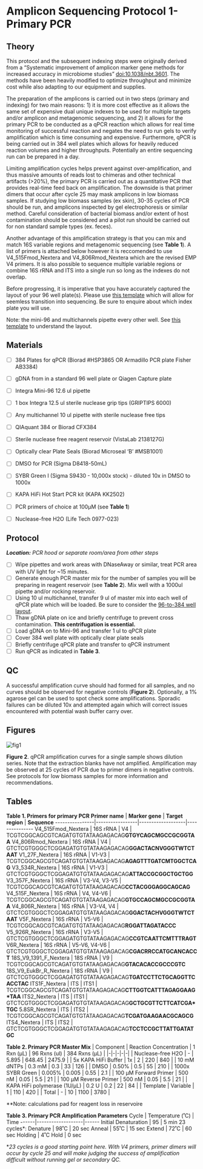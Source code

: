 # Amplicon Sequencing Protocol 1- Primary PCR

## Theory
This protocol and the subsequent indexing steps were originally derived from a “Systematic improvement of amplicon marker gene methods for increased accuracy in microbiome studies” [doi:10.1038/nbt.3601](https://www.nature.com/articles/nbt.3601). The methods have been heavily modified to optimize throughput and minimize cost while also adapting to our equipment and supplies.

The preparation of the amplicons is carried out in two steps (primary and indexing) for two main reasons: 1) it is more cost effective as it allows the same set of expensive dual unique indexes to be used for multiple targets and/or amplicon and metagenomic sequencing, and 2) it allows for the primary PCR to be conducted as a qPCR reaction which allows for real time monitoring of successful reaction and negates the need to run gels to verify amplification which is time consuming and expensive. Furthermore, qPCR is being carried out in 384 well plates which allows for heavily reduced reaction volumes and higher throughputs. Potentially an entire sequencing run can be prepared in a day.

Limiting amplification cycles helps prevent against over-amplification, and thus massive amounts of reads lost to chimeras and other technical artifacts (>20%), the primary PCR is carried out as a quantitative PCR that provides real-time feed back on amplification. The downside is that primer dimers that occur after cycle 25 may mask amplicons in low biomass samples. If studying low biomass samples (ex skin), 30-35 cycles of PCR should be run, and amplicons inspected by gel electrophoresis or similar method. Careful consideration of bacterial biomass and/or extent of host contamination should be considered and a pilot run should be carried out for non standard sample types (ex. feces).

Another advantage of this amplification strategy is that you can mix and match 16S variable regions and metagenomic sequencing (see **Table 1**). A list of primers is attached below however it is reccomended to use V4_515Fmod_Nextera and V4_806Rmod_Nextera which are the revised EMP V4 primers. It is also possible to sequence multiple variable regions or combine 16S rRNA and ITS into a single run so long as the indexes do not overlap.

Before progressing, it is imperative that you have accurately captured the layout of your 96 well plate(s). Please use [this template](https://github.com/BisanzLab/OHMC_Colaboratory/edit/main/Templates/IndexTrackingSheet.xlsx) which will allow for seemless transition into sequencing. Be sure to enquire about which index plate you will use.

Note: the mini-96 and multichannels pipette every other well.  See [this template](https://github.com/BisanzLab/OHMC_Colaboratory/blob/main/Templates/96_to_384_Integra.xlsx) to understand the layout.

## Materials

- [ ] 384 Plates for qPCR (Biorad #HSP3865 OR Armadillo PCR plate Fisher AB3384)
- [ ] gDNA from in a standard 96 well plate or Qiagen Capture plate
- [ ] Integra Mini-96 12.6 ul pipette
- [ ] 1 box Integra 12.5 ul sterile nuclease grip tips (GRIPTIPS 6000)
- [ ] Any multichannel 10 ul pipette with sterile nuclease free tips
- [ ] QIAquant 384 or Biorad CFX384
- [ ] Sterile nuclease free reagent reservoir (VistaLab 2138127G)
- [ ] Optically clear Plate Seals (Biorad Microseal ‘B’ #MSB1001)
- [ ] DMSO for PCR (Sigma D8418-50mL)
- [ ] SYBR Green I (Sigma S9430 - 10,000x stock) - diluted 10x in DMSO to 1000x
- [ ] KAPA HiFi Hot Start PCR kit (KAPA KK2502)
- [ ] PCR primers of choice at 100µM (see **Table 1**)
- [ ] Nuclease-free H2O (Life Tech 0977-023)


## Protocol
***Location:** PCR hood or separate room/area from other steps*
- [ ] Wipe pipettes and work areas with DNaseAway or similar, treat PCR area with UV light for ~15 minutes.
- [ ] Generate enough PCR master mix for the number of samples you will be preparing in reagent reservoir (see **Table 2**). Mix well with a 1000ul pipette and/or rocking reservoir.
- [ ] Using 10 ul multichannel, transfer 9 ul of master mix into each well of qPCR plate which will be loaded. Be sure to consider the [96-to-384 well layout](https://github.com/BisanzLab/OHMC_Colaboratory/blob/main/Templates/96_to_384_Integra.xlsx).
- [ ] Thaw gDNA plate on ice and briefly centrifuge to prevent cross contamination. **This centrifugation is essential.**
- [ ] Load gDNA on to Mini-96 and transfer 1 ul to qPCR plate
- [ ] Cover 384 well plate with optically clear plate seals
- [ ] Briefly centrifuge qPCR plate and transfer to qPCR instrument
- [ ] Run qPCR as indicated in **Table 3**.

## QC
A successful amplification curve should had formed for all samples, and no curves should be observed for negative controls (**Figure 2**). Optionally, a 1% agarose gel can be used to spot check some amplifications. Sporadic failures can be diluted 10x and attempted again which will correct issues encountered with potential wash buffer carry over.

## Figures

![fig1](https://github.com/jbisanz/AmpliconSeq/blob/master/images/ampcurves.png)

**Figure 2**. qPCR amplification curves for a single sample shows dilution series. Note that the extraction blanks have not amplified. Amplification may be observed at 25 cycles of PCR due to primer dimers in negative controls. See protocols for low biomass samples for more information and recommendations.

## Tables

**Table 1. Primers for primary PCR**
**Primer name** | **Marker gene** | **Target region** | **Sequence**
----------------|-----------------|-------------------|---------------
V4_515Fmod_Nextera | 16S rRNA | V4 |         TCGTCGGCAGCGTCAGATGTGTATAAGAGACAG**GTGYCAGCMGCCGCGGTAA**
V4_806Rmod_Nextera | 16S rRNA | V4 |         GTCTCGTGGGCTCGGAGATGTGTATAAGAGACAG**GGACTACNVGGGTWTCTAAT**
V1_27F_Nextera | 16S rRNA | V1-V3 |          TCGTCGGCAGCGTCAGATGTGTATAAGAGACAG**AGAGTTTGATCMTGGCTCAG**
V3_534R_Nextera | 16S rRNA | V1-V3 |         GTCTCGTGGGCTCGGAGATGTGTATAAGAGACAG**ATTACCGCGGCTGCTGG**
V3_357F_Nextera | 16S rRNA | V3-V4, V3-V5 |  TCGTCGGCAGCGTCAGATGTGTATAAGAGACAG**CCTACGGGAGGCAGCAG**
V4_515F_Nextera | 16S rRNA | V4, V4-V6 |     TCGTCGGCAGCGTCAGATGTGTATAAGAGACAG**GTGCCAGCMGCCGCGGTAA**
V4_806R_Nextera | 16S rRNA | V3-V4, V4 |     GTCTCGTGGGCTCGGAGATGTGTATAAGAGACAG**GGACTACHVGGGTWTCTAAT**
V5F_Nextera  | 16S rRNA | V5-V6 |            TCGTCGGCAGCGTCAGATGTGTATAAGAGACAG**RGGATTAGATACCC**
V5_926R_Nextera | 16S rRNA | V3-V5 |         GTCTCGTGGGCTCGGAGATGTGTATAAGAGACAG**CCGTCAATTCMTTTRAGT**
V6R_Nextera | 16S rRNA | V5-V6, V4-V6 |      GTCTCGTGGGCTCGGAGATGTGTATAAGAGACAG**CGACRRCCATGCANCACCT**
18S_V9_1391_F_Nextera | 18S rRNA | V9 |      TCGTCGGCAGCGTCAGATGTGTATAAGAGACAG**GTACACACCGCCCGTC**
18S_V9_EukBr_R_Nextera | 18S rRNA | V9 |     GTCTCGTGGGCTCGGAGATGTGTATAAGAGACAG**TGATCCTTCTGCAGGTTCACCTAC**
ITS1F_Nextera | ITS | ITS1 |                 TCGTCGGCAGCGTCAGATGTGTATAAGAGACAG**CTTGGTCATTTAGAGGAAG*TAA**
ITS2_Nextera | ITS | ITS1 |                  GTCTCGTGGGCTCGGAGATGTGTATAAGAGACAG**GCTGCGTTCTTCATCGA*TGC**
5.8SR_Nextera | ITS | ITS2 |                 TCGTCGGCAGCGTCAGATGTGTATAAGAGACAG**TCGATGAAGAACGCAGCG**
ITS4_Nextera | ITS | ITS2 |                  GTCTCGTGGGCTCGGAGATGTGTATAAGAGACAG**TCCTCCGCTTATTGATATGC**

**Table 2. Primary PCR Master Mix**
| Component | Reaction Concentration | 1 Rxn (µL) | 96 Rxns (ul) | 384 Rxns (µL) |
|-|-|-|-|-|
| Nuclease-free H2O | - | 5.895 | 648.45 | 2475.9 |
| 5x KAPA HiFi Buffer | 1x | 2 | 220 | 840 |
| 10 mM dNTPs | 0.3 mM | 0.3 | 33 | 126 |
| DMSO | 0.50% | 0.5 | 55 | 210 |
| 1000x SYBR Green | 0.005% | 0.005 | 0.55 | 2.1 |
| 100 µM Forward Primer | 500 nM | 0.05 | 5.5 | 21 |
| 100 µM Reverse Primer | 500 nM | 0.05 | 5.5 | 21 |
| KAPA HiFi polymerase (1U/µL) | 0.2 U | 0.2 | 22 | 84 |
| Template | Variable | 1 | 110 | 420 |
| Total | - | 10 | 1100 | 3780 |

\**Note: calculations pad for reagent loss in reservoire

**Table 3. Primary PCR Amplification Parameters**
Cycle |	Temperature (˚C)  | Time
------|-------------------|------
Initial Denaturation   |	95	| 5 min
23 cycles\*:
Denature | 98˚C | 20 sec
Anneal | 55˚C	| 15 sec
Extend | 72˚C | 60 sec
Holding	| 4˚C	Hold | 0 sec

\**23 cycles is a good starting point here. With V4 primers, primer dimers will occur by cycle 25 and will make judging the success of amplification difficult without running gel or secondary QC.*

